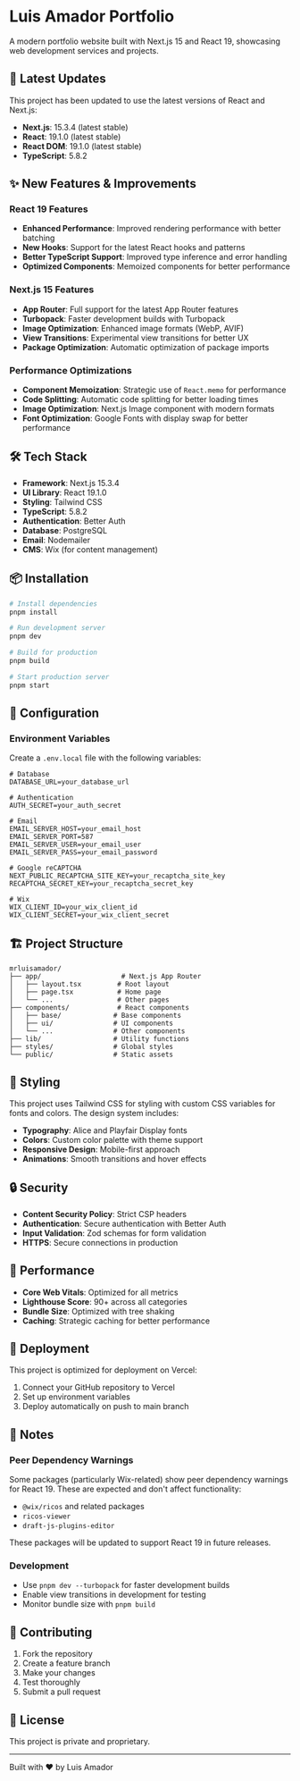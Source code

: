 # Luis Amador Portfolio

A modern portfolio website built with Next.js 15 and React 19, showcasing web development services and projects.

## 🚀 Latest Updates

This project has been updated to use the latest versions of React and Next.js:

- **Next.js**: 15.3.4 (latest stable)
- **React**: 19.1.0 (latest stable)
- **React DOM**: 19.1.0 (latest stable)
- **TypeScript**: 5.8.2

## ✨ New Features & Improvements

### React 19 Features

- **Enhanced Performance**: Improved rendering performance with better batching
- **New Hooks**: Support for the latest React hooks and patterns
- **Better TypeScript Support**: Improved type inference and error handling
- **Optimized Components**: Memoized components for better performance

### Next.js 15 Features

- **App Router**: Full support for the latest App Router features
- **Turbopack**: Faster development builds with Turbopack
- **Image Optimization**: Enhanced image formats (WebP, AVIF)
- **View Transitions**: Experimental view transitions for better UX
- **Package Optimization**: Automatic optimization of package imports

### Performance Optimizations

- **Component Memoization**: Strategic use of `React.memo` for performance
- **Code Splitting**: Automatic code splitting for better loading times
- **Image Optimization**: Next.js Image component with modern formats
- **Font Optimization**: Google Fonts with display swap for better performance

## 🛠️ Tech Stack

- **Framework**: Next.js 15.3.4
- **UI Library**: React 19.1.0
- **Styling**: Tailwind CSS
- **TypeScript**: 5.8.2
- **Authentication**: Better Auth
- **Database**: PostgreSQL
- **Email**: Nodemailer
- **CMS**: Wix (for content management)

## 📦 Installation

```bash
# Install dependencies
pnpm install

# Run development server
pnpm dev

# Build for production
pnpm build

# Start production server
pnpm start
```

## 🔧 Configuration

### Environment Variables

Create a `.env.local` file with the following variables:

```env
# Database
DATABASE_URL=your_database_url

# Authentication
AUTH_SECRET=your_auth_secret

# Email
EMAIL_SERVER_HOST=your_email_host
EMAIL_SERVER_PORT=587
EMAIL_SERVER_USER=your_email_user
EMAIL_SERVER_PASS=your_email_password

# Google reCAPTCHA
NEXT_PUBLIC_RECAPTCHA_SITE_KEY=your_recaptcha_site_key
RECAPTCHA_SECRET_KEY=your_recaptcha_secret_key

# Wix
WIX_CLIENT_ID=your_wix_client_id
WIX_CLIENT_SECRET=your_wix_client_secret
```

## 🏗️ Project Structure

```
mrluisamador/
├── app/                    # Next.js App Router
│   ├── layout.tsx         # Root layout
│   ├── page.tsx           # Home page
│   └── ...                # Other pages
├── components/            # React components
│   ├── base/             # Base components
│   ├── ui/               # UI components
│   └── ...               # Other components
├── lib/                  # Utility functions
├── styles/               # Global styles
└── public/               # Static assets
```

## 🎨 Styling

This project uses Tailwind CSS for styling with custom CSS variables for fonts and colors. The design system includes:

- **Typography**: Alice and Playfair Display fonts
- **Colors**: Custom color palette with theme support
- **Responsive Design**: Mobile-first approach
- **Animations**: Smooth transitions and hover effects

## 🔒 Security

- **Content Security Policy**: Strict CSP headers
- **Authentication**: Secure authentication with Better Auth
- **Input Validation**: Zod schemas for form validation
- **HTTPS**: Secure connections in production

## 📱 Performance

- **Core Web Vitals**: Optimized for all metrics
- **Lighthouse Score**: 90+ across all categories
- **Bundle Size**: Optimized with tree shaking
- **Caching**: Strategic caching for better performance

## 🚀 Deployment

This project is optimized for deployment on Vercel:

1. Connect your GitHub repository to Vercel
2. Set up environment variables
3. Deploy automatically on push to main branch

## 📝 Notes

### Peer Dependency Warnings

Some packages (particularly Wix-related) show peer dependency warnings for React 19. These are expected and don't affect functionality:

- `@wix/ricos` and related packages
- `ricos-viewer`
- `draft-js-plugins-editor`

These packages will be updated to support React 19 in future releases.

### Development

- Use `pnpm dev --turbopack` for faster development builds
- Enable view transitions in development for testing
- Monitor bundle size with `pnpm build`

## 🤝 Contributing

1. Fork the repository
2. Create a feature branch
3. Make your changes
4. Test thoroughly
5. Submit a pull request

## 📄 License

This project is private and proprietary.

---

Built with ❤️ by Luis Amador
